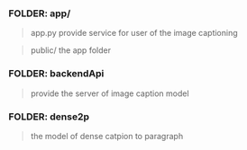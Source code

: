 ### FOLDER: app/


> app.py provide service for user of the image captioning

> public/ the app folder

### FOLDER: backendApi


> provide the server of image caption model

### FOLDER: dense2p


> the model of dense catpion to paragraph
